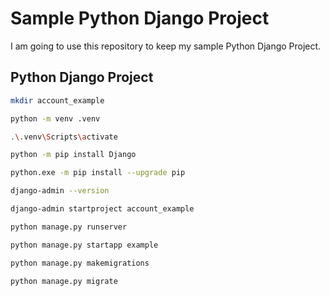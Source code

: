 # Sample Python Django Project

I am going to use this repository to keep my sample Python Django Project.

## Python Django Project

```bash
mkdir account_example

python -m venv .venv

.\.venv\Scripts\activate

python -m pip install Django

python.exe -m pip install --upgrade pip

django-admin --version

django-admin startproject account_example

python manage.py runserver

python manage.py startapp example

python manage.py makemigrations

python manage.py migrate
```
